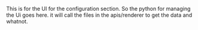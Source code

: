 This is for the UI for the configuration section.
So the python for managing the Ui goes here. it will call the
files in the apis/renderer to get the data and whatnot.

